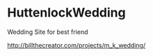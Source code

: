 HuttenlockWedding
=================

Wedding Site for best friend

http://billthecreator.com/projects/m_k_wedding/

